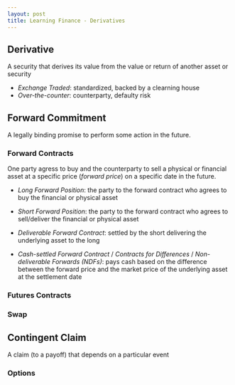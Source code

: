 ```yaml
---
layout: post
title: Learning Finance - Derivatives
---
```


## **Derivative**  
A security that derives its value from the value or return of another asset or security
+ *Exchange Traded*: standardized, backed by a clearning house
+ *Over-the-counter*: counterparty, defaulty risk


## **Forward Commitment** 
A legally binding promise to perform some action in the future.

### Forward Contracts
One party agress to buy and the counterparty to sell a physical or financial asset at a specific price (*forward price*) on a specific date in the future.

+ *Long Forward Position*: the party to the forward contract who agrees to buy the financial or physical asset
+ *Short Forward Position*: the party to the forward contract who agrees to sell/deliver the financial or physical asset

+ *Deliverable Forward Contract*: settled by the short delivering the underlying asset to the long
+ *Cash-settled Forward Contract* / *Contracts for Differences* / *Non-deliverable Forwards (NDFs)*: pays cash based on the difference between the forward price and the market price of the underlying asset at the settlement date


### Futures Contracts

### Swap

## Contingent Claim
A claim (to a payoff) that depends on a particular event

### Options

